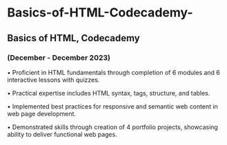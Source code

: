 # Basics-of-HTML-Codecademy-

## Basics of HTML, Codecademy
### (December - December 2023)

•	Proficient in HTML fundamentals through completion of 6 modules and 6 interactive lessons with quizzes.

•	Practical expertise includes HTML syntax, tags, structure, and tables.

•	Implemented best practices for responsive and semantic web content in web page development.

•	Demonstrated skills through creation of 4 portfolio projects, showcasing ability to deliver functional web pages.
